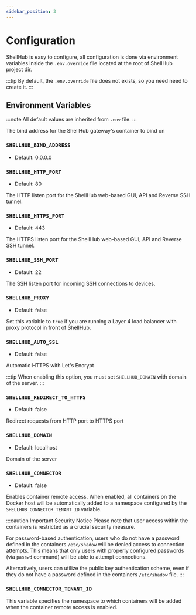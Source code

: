 ```yaml
---
sidebar_position: 3
---
```


# Configuration

ShellHub is easy to configure, all configuration is done via environment
variables inside the `.env.override` file located at the root of ShellHub project dir.

:::tip
By default, the `.env.override` file does not exists, so you need need to create it.
:::

## Environment Variables

:::note
All default values are inherited from `.env` file.
:::

The bind address for the ShellHub gateway's container to bind on

### `SHELLHUB_BIND_ADDRESS`

- Default: 0.0.0.0

### `SHELLHUB_HTTP_PORT`

- Default: 80

The HTTP listen port for the ShellHub web-based GUI, API and Reverse SSH tunnel.

### `SHELLHUB_HTTPS_PORT`

- Default: 443

The HTTPS listen port for the ShellHub web-based GUI, API and Reverse SSH tunnel.


### `SHELLHUB_SSH_PORT`

- Default: 22

The SSH listen port for incoming SSH connections to devices.

### `SHELLHUB_PROXY`

- Default: false

Set this variable to `true` if you are running a Layer 4 load balancer with proxy protocol in front of ShellHub.

### `SHELLHUB_AUTO_SSL`

- Default: false

Automatic HTTPS with Let's Encrypt

:::tip
When enabling this option, you must set `SHELLHUB_DOMAIN` with
domain of the server.
:::

### `SHELLHUB_REDIRECT_TO_HTTPS`

- Default: false

Redirect requests from HTTP port to HTTPS port

### `SHELLHUB_DOMAIN`

- Default: localhost

Domain of the server

### `SHELLHUB_CONNECTOR`

- Default: false

Enables container remote access.
When enabled, all containers on the Docker host will be automatically added to a namespace
configured by the `SHELLHUB_CONNECTOR_TENANT_ID` variable.

:::caution Important Security Notice
Please note that user access within the containers is restricted as a crucial security measure.

For password-based authentication, users who do not have a password defined in the containers `/etc/shadow`
will be denied access to connection attempts. This means that only users with properly configured passwords (via `passwd` command) will be able to attempt connections.

Alternatively, users can utilize the public key authentication scheme, even if they do not have a password defined
in the containers `/etc/shadow` file.
:::

### `SHELLHUB_CONNECTOR_TENANT_ID`

This variable specifies the namespace to which containers will be added when the container remote access is enabled.
